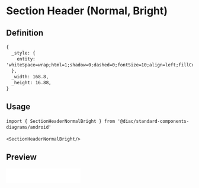 # Section Header (Normal, Bright)

## Definition

```
{
  _style: { 
    entity: 'whiteSpace=wrap;html=1;shadow=0;dashed=0;fontSize=10;align=left;fillColor=#FFFFFF;strokeColor=#FFFFFF;fontColor=#4D4D4D;',
  },
  _width: 168.8,
  _height: 16.88,
}
```

## Usage

```
import { SectionHeaderNormalBright } from '@diac/standard-components-diagrams/android'

<SectionHeaderNormalBright/>
```

## Preview

<img src="./section-header-normal-bright.png" width="200"/>
